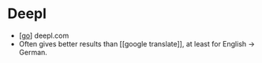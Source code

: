 # Deepl

- [[go]] deepl.com
- Often gives better results than [[google translate]], at least for English -> German.


[//begin]: # "Autogenerated link references for markdown compatibility"
[go]: go "Go"
[//end]: # "Autogenerated link references"